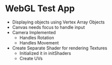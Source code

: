 WebGL Test App
==============
- Displaying objects using Vertex Array Objects
- Canvas needs focus to handle input
- Camera Implemented
	- Handles Rotation
	- Handles Movement
- Create Separate Shader for rendering Textures
	- Initialized it in initShaders
	- Create UVs
